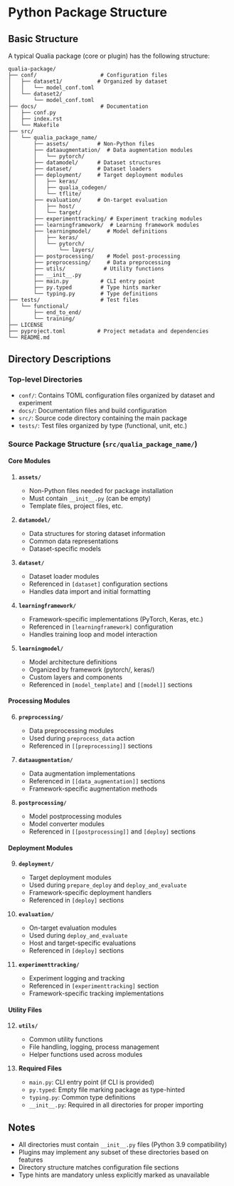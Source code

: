 # Python Package Structure

## Basic Structure

A typical Qualia package (core or plugin) has the following structure:

```
qualia-package/
├── conf/                    # Configuration files
│   ├── dataset1/           # Organized by dataset
│   │   └── model_conf.toml
│   └── dataset2/
│       └── model_conf.toml
├── docs/                    # Documentation
│   ├── conf.py
│   ├── index.rst
│   └── Makefile
├── src/
│   └── qualia_package_name/
│       ├── assets/         # Non-Python files
│       ├── dataaugmentation/  # Data augmentation modules
│       │   └── pytorch/
│       ├── datamodel/      # Dataset structures
│       ├── dataset/        # Dataset loaders
│       ├── deployment/     # Target deployment modules
│       │   ├── keras/
│       │   ├── qualia_codegen/
│       │   └── tflite/
│       ├── evaluation/     # On-target evaluation
│       │   ├── host/
│       │   └── target/
│       ├── experimenttracking/ # Experiment tracking modules
│       ├── learningframework/  # Learning framework modules
│       ├── learningmodel/     # Model definitions
│       │   ├── keras/
│       │   └── pytorch/
│       │       └── layers/
│       ├── postprocessing/    # Model post-processing
│       ├── preprocessing/     # Data preprocessing
│       ├── utils/            # Utility functions
│       ├── __init__.py
│       ├── main.py          # CLI entry point
│       ├── py.typed         # Type hints marker
│       └── typing.py        # Type definitions
├── tests/                   # Test files
│   └── functional/
│       ├── end_to_end/
│       └── training/
├── LICENSE
├── pyproject.toml          # Project metadata and dependencies
└── README.md
```

## Directory Descriptions

### Top-level Directories

- `conf/`: Contains TOML configuration files organized by dataset and experiment
- `docs/`: Documentation files and build configuration
- `src/`: Source code directory containing the main package
- `tests/`: Test files organized by type (functional, unit, etc.)

### Source Package Structure (`src/qualia_package_name/`)

#### Core Modules

1. **`assets/`**
   - Non-Python files needed for package installation
   - Must contain `__init__.py` (can be empty)
   - Template files, project files, etc.

2. **`datamodel/`**
   - Data structures for storing dataset information
   - Common data representations
   - Dataset-specific models

3. **`dataset/`**
   - Dataset loader modules
   - Referenced in `[dataset]` configuration sections
   - Handles data import and initial formatting

4. **`learningframework/`**
   - Framework-specific implementations (PyTorch, Keras, etc.)
   - Referenced in `[learningframework]` configuration
   - Handles training loop and model interaction

5. **`learningmodel/`**
   - Model architecture definitions
   - Organized by framework (pytorch/, keras/)
   - Custom layers and components
   - Referenced in `[model_template]` and `[[model]]` sections

#### Processing Modules

6. **`preprocessing/`**
   - Data preprocessing modules
   - Used during `preprocess_data` action
   - Referenced in `[[preprocessing]]` sections

7. **`dataaugmentation/`**
   - Data augmentation implementations
   - Referenced in `[[data_augmentation]]` sections
   - Framework-specific augmentation methods

8. **`postprocessing/`**
   - Model postprocessing modules
   - Model converter modules
   - Referenced in `[[postprocessing]]` and `[deploy]` sections

#### Deployment Modules

9. **`deployment/`**
   - Target deployment modules
   - Used during `prepare_deploy` and `deploy_and_evaluate`
   - Framework-specific deployment handlers
   - Referenced in `[deploy]` sections

10. **`evaluation/`**
    - On-target evaluation modules
    - Used during `deploy_and_evaluate`
    - Host and target-specific evaluations
    - Referenced in `[deploy]` sections

11. **`experimenttracking/`**
    - Experiment logging and tracking
    - Referenced in `[experimenttracking]` section
    - Framework-specific tracking implementations

#### Utility Files

12. **`utils/`**
    - Common utility functions
    - File handling, logging, process management
    - Helper functions used across modules

13. **Required Files**
    - `main.py`: CLI entry point (if CLI is provided)
    - `py.typed`: Empty file marking package as type-hinted
    - `typing.py`: Common type definitions
    - `__init__.py`: Required in all directories for proper importing

## Notes

- All directories must contain `__init__.py` files (Python 3.9 compatibility)
- Plugins may implement any subset of these directories based on features
- Directory structure matches configuration file sections
- Type hints are mandatory unless explicitly marked as unavailable